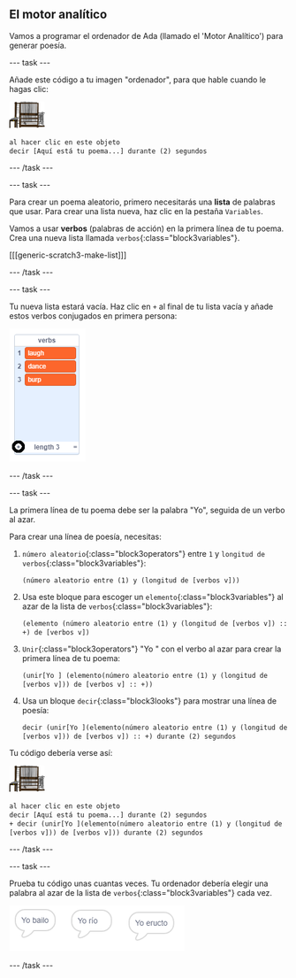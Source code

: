 ## El motor analítico

Vamos a programar el ordenador de Ada (llamado el 'Motor Analítico') para generar poesía.

\--- task \---

Añade este código a tu imagen "ordenador", para que hable cuando le hagas clic:

![imagen de ordenador](images/computer-sprite.png)

```blocks3
al hacer clic en este objeto
decir [Aquí está tu poema...] durante (2) segundos
```

\--- /task \---

\--- task \---

Para crear un poema aleatorio, primero necesitarás una **lista** de palabras que usar. Para crear una lista nueva, haz clic en la pestaña `Variables`.

Vamos a usar **verbos** (palabras de acción) en la primera línea de tu poema. Crea una nueva lista llamada `verbos`{:class="block3variables"}.

[[[generic-scratch3-make-list]]]

\--- /task \---

\--- task \---

Tu nueva lista estará vacía. Haz clic en `+` al final de tu lista vacía y añade estos verbos conjugados en primera persona:

![lista con el + marcado](images/poetry-verbs-annotated.png)

\--- /task \---

\--- task \---

La primera línea de tu poema debe ser la palabra "Yo", seguida de un verbo al azar.

Para crear una línea de poesía, necesitas:

1. `número aleatorio`{:class="block3operators"} entre `1` y `longitud de verbos`{:class="block3variables"}:
    
    ```blocks3
    (número aleatorio entre (1) y (longitud de [verbos v]))
    ```

2. Usa este bloque para escoger un `elemento`{:class="block3variables"} al azar de la lista de `verbos`{:class="block3variables"}:
    
    ```blocks3
    (elemento (número aleatorio entre (1) y (longitud de [verbos v]) :: +) de [verbos v])
    ```

3. `Unir`{:class="block3operators"} "Yo " con el verbo al azar para crear la primera línea de tu poema:
    
    ```blocks3
    (unir[Yo ] (elemento(número aleatorio entre (1) y (longitud de [verbos v])) de [verbos v] :: +))
    ```

4. Usa un bloque `decir`{:class="block3looks"} para mostrar una línea de poesía:
    
    ```blocks3
    decir (unir[Yo ](elemento(número aleatorio entre (1) y (longitud de [verbos v])) de [verbos v]) :: +) durante (2) segundos
    ```

Tu código debería verse así:

![imagen de ordenador](images/computer-sprite.png)

```blocks3
al hacer clic en este objeto
decir [Aquí está tu poema...] durante (2) segundos
+ decir (unir[Yo ](elemento(número aleatorio entre (1) y (longitud de [verbos v])) de [verbos v])) durante (2) segundos
```

\--- /task \---

\--- task \---

Prueba tu código unas cuantas veces. Tu ordenador debería elegir una palabra al azar de la lista de `verbos`{:class="block3variables"} cada vez.

![3 burbujas de voz que dicen cosas diferentes](images/poetry-random-test.png)

\--- /task \---